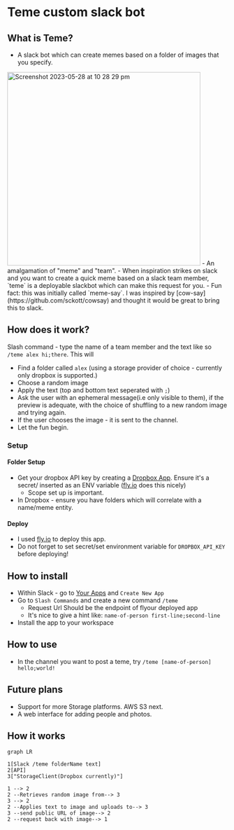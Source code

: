 # Teme custom slack bot

## What is Teme?
- A slack bot which can create memes based on a folder of images that you specify.
<img width="442" alt="Screenshot 2023-05-28 at 10 28 29 pm" src="https://github.com/wlee88/teme/assets/631540/2c9e94e4-802e-4572-8a39-5a86c85829ea">
- An amalgamation of "meme" and "team".
- When inspiration strikes on slack and you want to create a quick meme based on a slack team member, `teme` is a deployable slackbot which can make this request for you.
- Fun fact: this was initially called `meme-say`. I was inspired by [cow-say](https://github.com/sckott/cowsay) and thought it would be great to bring this to slack.

## How does it work?

Slash command - type the name of a team member and the text like so `/teme alex hi;there`.
This will
- Find a folder called `alex` (using a storage provider of choice - currently only dropbox is supported.)
- Choose a random image
- Apply the text (top and bottom text seperated with `;`)
- Ask the user with an ephemeral message(i.e only visible to them), if the preview is adequate, with the choice of shuffling to a new random image and trying again.
- If the user chooses the image - it is sent to the channel.
- Let the fun begin.

### Setup
#### Folder Setup
- Get your dropbox API key by creating a [Dropbox App](https://www.dropbox.com/developers/apps). Ensure it's a secret/ inserted as an ENV variable ([fly.io](https://fly.io/) does this nicely)
  - Scope set up is important.  
- In Dropbox - ensure you have folders which will correlate with a name/meme entity.

#### Deploy
- I used [fly.io](https://fly.io/docs/languages-and-frameworks/node/) to deploy this app.
- Do not forget to set secret/set environment variable for `DROPBOX_API_KEY` before deploying!

## How to install
- Within Slack - go to [Your Apps](https://api.slack.com/apps/) and `Create New App`
- Go to `Slash Commands` and create a new command `/teme`
  - Request Url Should be the endpoint of flyour deployed app
  - It's nice to give a hint like: `name-of-person first-line;second-line`
- Install the app to your workspace
## How to use

- In the channel you want to post a teme, try `/teme [name-of-person] hello;world!`

## Future plans
- Support for more Storage platforms. AWS S3 next.
- A web interface for adding people and photos.

## How it works

```mermaid
graph LR

1[Slack /teme folderName text]
2[API]
3["StorageClient(Dropbox currently)"]

1 --> 2
2 --Retrieves random image from--> 3
3 --> 2
2 --Applies text to image and uploads to--> 3
3 --send public URL of image--> 2
2 --request back with image--> 1

```
